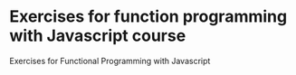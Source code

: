 # Exercises for function programming with Javascript course

Exercises for Functional Programming with Javascript
